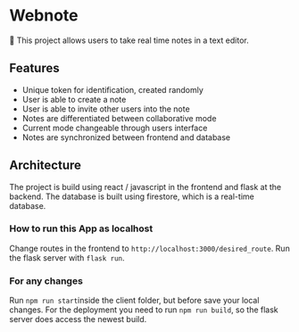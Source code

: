 # Webnote

🎉 This project allows users to take real time notes in a text editor.

## Features

- Unique token for identification, created randomly
- User is able to create a note
- User is able to invite other users into the note
- Notes are differentiated between collaborative mode
- Current mode changeable through users interface
- Notes are synchronized between frontend and database

## Architecture

The project is build using react / javascript in the frontend and flask at the backend.
The database is built using firestore, which is a real-time database.

### How to run this App as localhost
Change routes in the frontend to `http://localhost:3000/desired_route`. 
Run the flask server with `flask run`.

### For any changes
Run `npm run start`inside the client folder, but before save your local changes.
For the deployment you need to run `npm run build`, so the flask server does access the newest build.

